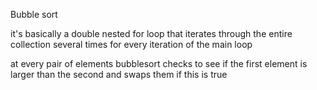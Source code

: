 Bubble sort

it's basically a double nested for loop that iterates through the entire collection 
several times for every iteration of the main loop

at every pair of elements bubblesort checks to see if the first element is larger than
the second and swaps them if this is true